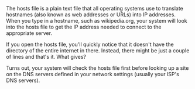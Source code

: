 The hosts file is a plain text file that all operating systems use to translate hostnames (also known as web addresses or URLs) into IP addresses. When you type in a hostname, such as wikipedia.org, your system will look into the hosts file to get the IP address needed to connect to the appropriate server.

If you open the hosts file, you'll quickly notice that it doesn't have the directory of the entire internet in there. Instead, there might be just a couple of lines and that's it. What gives?

Turns out, your system will check the hosts file first before looking up a site on the DNS servers defined in your network settings (usually your ISP's DNS servers).
